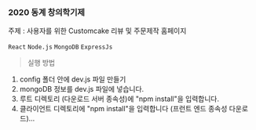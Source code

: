 ### 2020 동계 창의학기제 

주제 : 사용자를 위한 Customcake 리뷰 및 주문제작 홈페이지

`React` `Node.js` `MongoDB` `ExpressJs`

> 실행 방법
1. config 폴더 안에 dev.js 파일 만들기
2. mongoDB 정보를 dev.js 파일에 넣습니다.
3. 루트 디렉토리 (다운로드 서버 종속성)에 "npm install"을 입력합니다.
4. 클라이언트 디렉토리에 "npm install"을 입력합니다 (프런트 엔드 종속성 다운로드)...
